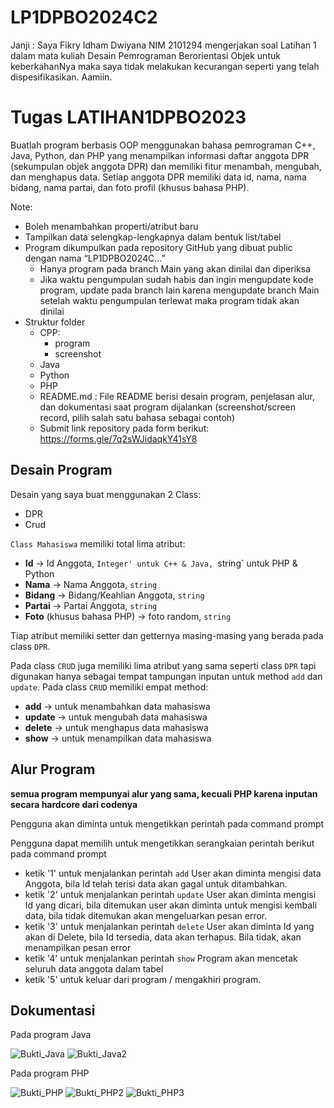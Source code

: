 # LP1DPBO2024C2

Janji :
Saya Fikry Idham Dwiyana NIM 2101294 mengerjakan soal Latihan 1
dalam mata kuliah Desain Pemrograman Berorientasi Objek untuk keberkahanNya
maka saya tidak melakukan kecurangan seperti yang telah dispesifikasikan.
Aamiin.

# Tugas LATIHAN1DPBO2023
Buatlah program berbasis OOP menggunakan bahasa pemrograman C++, Java, Python, dan PHP yang menampilkan informasi daftar anggota DPR (sekumpulan objek anggota DPR) dan memiliki fitur menambah, mengubah, dan menghapus data. Setiap anggota DPR memiliki data id, nama, nama bidang, nama partai, dan foto profil (khusus bahasa PHP). 

Note:
- Boleh menambahkan properti/atribut baru
- Tampilkan data selengkap-lengkapnya dalam bentuk list/tabel
- Program dikumpulkan pada repository GitHub yang dibuat public dengan nama “LP1DPBO2024C…”
  - Hanya program pada branch Main yang akan dinilai dan diperiksa 
  - Jika waktu pengumpulan sudah habis dan ingin mengupdate kode program, update pada branch lain karena mengupdate branch Main setelah waktu pengumpulan terlewat maka program tidak akan dinilai 
- Struktur folder 
  - CPP:
    - program
    - screenshot
  - Java
  - Python
  - PHP
  - README.md : File README berisi desain program, penjelasan alur, dan dokumentasi saat program dijalankan (screenshot/screen record, pilih salah satu bahasa sebagai contoh)
  - Submit link repository pada form berikut: https://forms.gle/7q2sWJidaqkY41sY8

## Desain Program
Desain yang saya buat menggunakan 2 Class:
* DPR
* Crud

`Class Mahasiswa` memiliki total lima atribut:
* **Id** -> Id Anggota, `Integer' untuk C++ & Java, `string` untuk PHP & Python
* **Nama** -> Nama Anggota, `string`
* **Bidang** -> Bidang/Keahlian Anggota, `string`
* **Partai** -> Partai Anggota, `string`
* **Foto** (khusus bahasa PHP) -> foto random, `string`

Tiap atribut memiliki setter dan getternya masing-masing yang berada pada class `DPR`.

Pada class `CRUD` juga memiliki lima atribut yang sama seperti class `DPR` tapi digunakan hanya sebagai tempat tampungan inputan untuk method `add` dan `update`.
Pada class `CRUD` memiliki empat method:
* **add**    -> untuk menambahkan data mahasiswa
* **update** -> untuk mengubah data mahasiswa
* **delete** -> untuk menghapus data mahasiswa
* **show**   -> untuk menampilkan data mahasiswa

## Alur Program
**semua program mempunyai alur yang sama, kecuali PHP karena inputan secara hardcore dari codenya**

Pengguna akan diminta untuk mengetikkan perintah pada command prompt

Pengguna dapat memilih untuk mengetikkan serangkaian perintah berikut pada command prompt

- ketik '1' untuk menjalankan perintah `add`
  User akan diminta mengisi data Anggota, bila Id telah terisi data akan gagal untuk ditambahkan.
- ketik '2' untuk menjalankan perintah `update`
  User akan diminta mengisi Id yang dicari, bila ditemukan user akan diminta untuk mengisi kembali data, bila tidak ditemukan akan mengeluarkan pesan error.
- ketik '3' untuk menjalankan perintah `delete`
  User akan diminta Id yang akan di Delete, bila Id tersedia, data akan terhapus. Bila tidak, akan menampilkan pesan error
- ketik '4' untuk menjalankan perintah `show`
  Program akan mencetak seluruh data anggota dalam tabel
- ketik '5' untuk keluar dari program / mengakhiri program.
  
## Dokumentasi
Pada program Java

![Bukti_Java](https://github.com/FikryIdhamD/LP1DPBO2024C2/blob/main/Java/Screenshot/Screenshot_3.png)
![Bukti_Java2](https://github.com/FikryIdhamD/LP1DPBO2024C2/blob/main/Java/Screenshot/Screenshot_4.png)

Pada program PHP

![Bukti_PHP](https://github.com/FikryIdhamD/LP1DPBO2024C2/blob/main/PHP/Screenshot/Screenshot_1.png)
![Bukti_PHP2](https://github.com/FikryIdhamD/LP1DPBO2024C2/blob/main/PHP/Screenshot/Screenshot_2.png)
![Bukti_PHP3](https://github.com/FikryIdhamD/LP1DPBO2024C2/blob/main/PHP/Screenshot/Screenshot_3.png)
